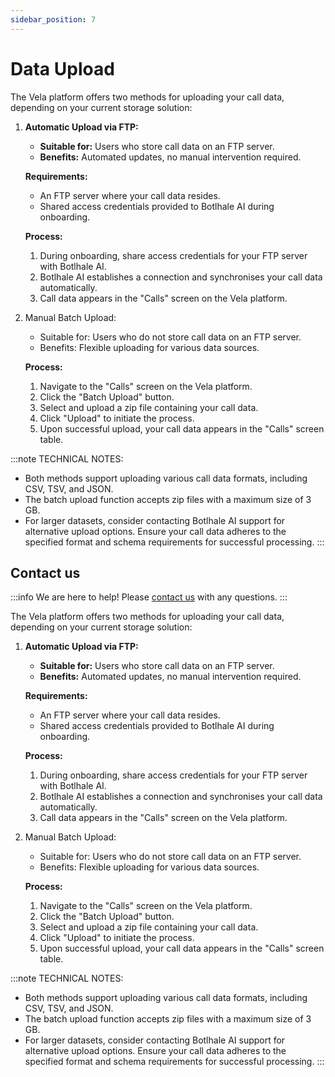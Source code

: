 ```yaml
---
sidebar_position: 7
---
```


# Data Upload

The Vela platform offers two methods for uploading your call data, depending on your current storage solution:

1. **Automatic Upload via FTP:**
    - **Suitable for:** Users who store call data on an FTP server. 
    - **Benefits:** Automated updates, no manual intervention required.

    **Requirements:**

    - An FTP server where your call data resides. 
    - Shared access credentials provided to Botlhale AI during onboarding.

    **Process:**
    1. During onboarding, share access credentials for your FTP server with Botlhale AI. 
    2. Botlhale AI establishes a connection and synchronises your call data automatically. 
    3. Call data appears in the "Calls" screen on the Vela platform.

2. Manual Batch Upload:
    - Suitable for: Users who do not store call data on an FTP server. 
    - Benefits: Flexible uploading for various data sources.

    **Process:**
    1. Navigate to the "Calls" screen on the Vela platform.
    2. Click the "Batch Upload" button. 
    3. Select and upload a zip file containing your call data. 
    4. Click "Upload" to initiate the process.
    5. Upon successful upload, your call data appears in the "Calls" screen table.

:::note TECHNICAL NOTES:
- Both methods support uploading various call data formats, including CSV, TSV, and JSON. 
- The batch upload function accepts zip files with a maximum size of 3 GB. 
- For larger datasets, consider contacting Botlhale AI support for alternative upload options. Ensure your call data adheres to the specified format and schema requirements for successful processing.
:::

## Contact us

:::info
We are here to help! Please [contact us](mailto:support@botlhale.ai) with any questions.
:::

The Vela platform offers two methods for uploading your call data, depending on your current storage solution:

1. **Automatic Upload via FTP:**
    - **Suitable for:** Users who store call data on an FTP server. 
    - **Benefits:** Automated updates, no manual intervention required.

    **Requirements:**

    - An FTP server where your call data resides. 
    - Shared access credentials provided to Botlhale AI during onboarding.

    **Process:**
    1. During onboarding, share access credentials for your FTP server with Botlhale AI. 
    2. Botlhale AI establishes a connection and synchronises your call data automatically. 
    3. Call data appears in the "Calls" screen on the Vela platform.

2. Manual Batch Upload:
    - Suitable for: Users who do not store call data on an FTP server. 
    - Benefits: Flexible uploading for various data sources.

    **Process:**
    1. Navigate to the "Calls" screen on the Vela platform.
    2. Click the "Batch Upload" button. 
    3. Select and upload a zip file containing your call data. 
    4. Click "Upload" to initiate the process.
    5. Upon successful upload, your call data appears in the "Calls" screen table.

:::note TECHNICAL NOTES:
- Both methods support uploading various call data formats, including CSV, TSV, and JSON. 
- The batch upload function accepts zip files with a maximum size of 3 GB. 
- For larger datasets, consider contacting Botlhale AI support for alternative upload options. Ensure your call data adheres to the specified format and schema requirements for successful processing.
:::
